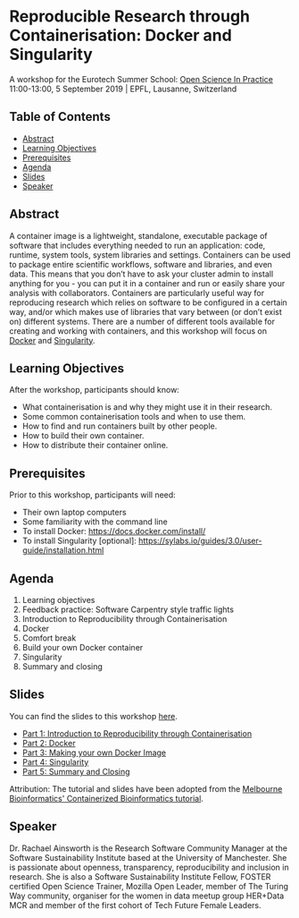 # Reproducible Research through Containerisation: Docker and Singularity

A workshop for the Eurotech Summer School: [Open Science In Practice](http://osip2019.epfl.ch/)  
11:00-13:00, 5 September 2019 | EPFL, Lausanne, Switzerland

## Table of Contents
* [Abstract](#abstract)
* [Learning Objectives](#learning-objectives)
* [Prerequisites](#prerequisites)
* [Agenda](#agenda)
* [Slides](#slides)
* [Speaker](#speaker)

## Abstract

A container image is a lightweight, standalone, executable package of software that includes everything needed to run an application: code, runtime, system tools, system libraries and settings. Containers can be used to package entire scientific workflows, software and libraries, and even data. This means that you don’t have to ask your cluster admin to install anything for you - you can put it in a container and run or easily share your analysis with collaborators. Containers are particularly useful way for reproducing research which relies on software to be configured in a certain way, and/or which makes use of libraries that vary between (or don’t exist on) different systems. There are a number of different tools available for creating and working with containers, and this workshop will focus on [Docker](https://www.docker.com/) and [Singularity](https://sylabs.io/singularity/).

## Learning Objectives

After the workshop, participants should know:
* What containerisation is and why they might use it in their research.
* Some common containerisation tools and when to use them.
* How to find and run containers built by other people.
* How to build their own container.
* How to distribute their container online.

## Prerequisites

Prior to this workshop, participants will need:
* Their own laptop computers
* Some familiarity with the command line
* To install Docker: https://docs.docker.com/install/
* To install Singularity [optional]: https://sylabs.io/guides/3.0/user-guide/installation.html

## Agenda

1. Learning objectives
2. Feedback practice: Software Carpentry style traffic lights
3. Introduction to Reproducibility through Containerisation
4. Docker
6. Comfort break
7. Build your own Docker container
8. Singularity
9. Summary and closing

## Slides

You can find the slides to this workshop [here](https://rainsworth.github.io/osip2019-containerisation-workshop/slides/).
* [Part 1: Introduction to Reproducibility through Containerisation](https://rainsworth.github.io/osip2019-containerisation-workshop/slides/#14)
* [Part 2: Docker](https://rainsworth.github.io/osip2019-containerisation-workshop/slides/#36)
* [Part 3: Making your own Docker Image](https://rainsworth.github.io/osip2019-containerisation-workshop/slides/#82)
* [Part 4: Singularity](https://rainsworth.github.io/osip2019-containerisation-workshop/slides/#98)
* [Part 5: Summary and Closing](https://rainsworth.github.io/osip2019-containerisation-workshop/slides/#102)

Attribution: The tutorial and slides have been adopted from the [Melbourne Bioinformatics' Containerized Bioinformatics tutorial](https://www.melbournebioinformatics.org.au/tutorials/tutorials/docker/docker/).

## Speaker

Dr. Rachael Ainsworth is the Research Software Community Manager at the Software Sustainability Institute based at the University of Manchester. She is passionate about openness, transparency, reproducibility and inclusion in research. She is also a Software Sustainability Institute Fellow, FOSTER certified Open Science Trainer, Mozilla Open Leader, member of The Turing Way community, organiser for the women in data meetup group HER+Data MCR and member of the first cohort of Tech Future Female Leaders.
